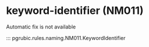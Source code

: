 # keyword-identifier (NM011)

Automatic fix is not available

::: pgrubic.rules.naming.NM011.KeywordIdentifier

